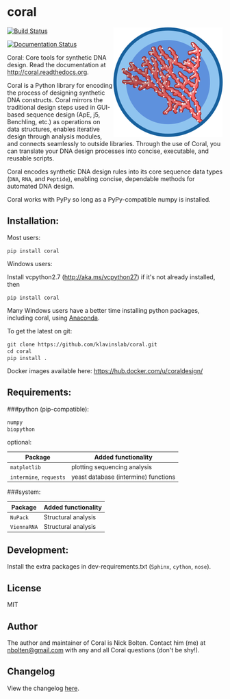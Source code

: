 # coral
<img align="right" height="256" src="docs/coral_256.png">

[![Build Status](https://travis-ci.org/klavinslab/coral.svg?branch=master)](https://travis-ci.org/klavinslab/coral)

[![Documentation Status](https://readthedocs.org/projects/coral/badge/?version=latest)](https://readthedocs.org/projects/coral/?badge=latest)


Coral: Core tools for synthetic DNA design. Read the documentation at http://coral.readthedocs.org.

Coral is a Python library for encoding the process of designing synthetic DNA constructs. Coral mirrors the traditional design steps used in GUI-based sequence design (ApE, j5, Benchling, etc.) as operations on data structures, enables iterative design through analysis modules, and connects seamlessly to outside libraries. Through the use of Coral, you can translate your DNA design processes into concise, executable, and reusable scripts.

Coral encodes synthetic DNA design rules into its core sequence data types (`DNA`, `RNA`, and `Peptide`), enabling concise, dependable methods for automated DNA design.

Coral works with PyPy so long as a PyPy-compatible numpy is installed.

## Installation:

Most users:
```
pip install coral
```

Windows users:

Install vcpython2.7 (http://aka.ms/vcpython27) if it's not already installed,
then
```
pip install coral
```

Many Windows users have a better time installing python packages, including
coral, using [Anaconda](https://www.continuum.io/downloads).

To get the latest on git:

```
git clone https://github.com/klavinslab/coral.git
cd coral
pip install .
```

Docker images available here: https://hub.docker.com/u/coraldesign/

## Requirements:

###python (pip-compatible):

```
numpy
biopython
```

optional:

| Package | Added functionality |
| --- | --- |
| `matplotlib` | plotting sequencing analysis |
| `intermine`, `requests` | yeast database (intermine) functions |

###system:

| Package | Added functionality |
| --- | --- |
| `NuPack` | Structural analysis |
| `ViennaRNA` | Structural analysis |

## Development:

Install the extra packages in dev-requirements.txt (`Sphinx`, `cython`,
`nose`).

## License

MIT

## Author

The author and maintainer of Coral is Nick Bolten. Contact him (me) at
nbolten@gmail.com with any and all Coral questions (don't be shy!).

## Changelog

View the changelog [here](HISTORY.md).
